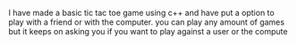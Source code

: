 
I have made a basic tic tac toe game using c++ and have put a option to play with a friend or with the computer. you can play any amount of games but it keeps on asking you if you want to play against a user or the compute
